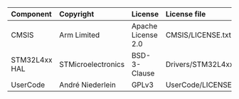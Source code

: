 | Component     | Copyright          | License            | License file                             |
|:---------     |:---------          |:-------            |:------------                             |
| CMSIS         | Arm Limited        | Apache License 2.0 | CMSIS/LICENSE.txt                        |
| STM32L4xx HAL | STMicroelectronics | BSD-3-Clause       | Drivers/STM32L4xx_HAL_Driver/LICENSE.txt |
| UserCode      | André Niederlein   | GPLv3              | UserCode/LICENSE                         |
